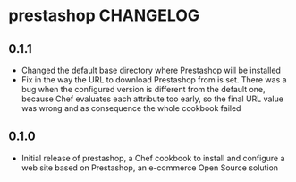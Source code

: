 prestashop CHANGELOG
====================

0.1.1
-----
- Changed the default base directory where Prestashop will be installed
- Fix in the way the URL to download Prestashop from is set. There was a bug when the configured version is different from the default one, because Chef evaluates each
attribute too early, so the final URL value was wrong and as consequence the whole cookbook failed

0.1.0
-----
- Initial release of prestashop, a Chef cookbook to install and configure a web site based on Prestashop, an e-commerce Open Source solution
